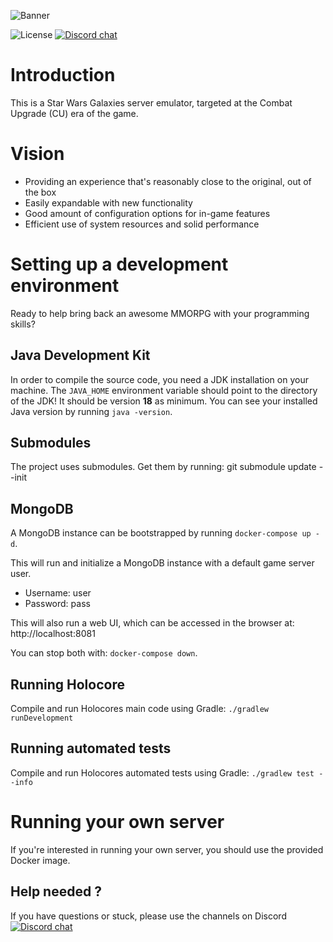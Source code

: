 ![Banner](https://i.imgur.com/vIaNzCm.png)

![License](https://img.shields.io/badge/license-GPLv3-blue.svg?longCache=true&style=flat)
[![Discord chat](https://img.shields.io/discord/373548910225915905?logo=discord)](https://discord.gg/BWhBx4F)


# Introduction #
This is a Star Wars Galaxies server emulator, targeted at the Combat Upgrade (CU)
era of the game.

# Vision
* Providing an experience that's reasonably close to the original, out of the box
* Easily expandable with new functionality
* Good amount of configuration options for in-game features
* Efficient use of system resources and solid performance

# Setting up a development environment #
Ready to help bring back an awesome MMORPG with your programming skills?

## Java Development Kit ##
In order to compile the source code, you need a JDK installation on your machine. The `JAVA_HOME` environment variable
should point to the directory of the JDK! It should be version **18** as minimum. You can see your installed Java version
by running `java -version`.

## Submodules ##
The project uses submodules. Get them by running: git submodule update --init

## MongoDB ##
A MongoDB instance can be bootstrapped by running `docker-compose up -d`.

This will run and initialize a MongoDB instance with a default game server user.
* Username: user
* Password: pass

This will also run a web UI, which can be accessed in the browser at: http://localhost:8081

You can stop both with: `docker-compose down`.

## Running Holocore ##
Compile and run Holocores main code using Gradle: `./gradlew runDevelopment`

## Running automated tests ##
Compile and run Holocores automated tests using Gradle: `./gradlew test --info`

# Running your own server #
If you're interested in running your own server, you should use the provided
Docker image.

## Help needed ? ##
If you have questions or stuck, please use the channels on Discord [![Discord chat](https://img.shields.io/discord/373548910225915905?logo=discord)](https://discord.gg/BWhBx4F)
